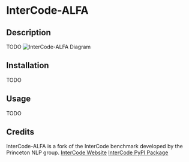 # InterCode-ALFA

## Description
TODO
![InterCode-ALFA Diagram](icalfa.jpg)

## Installation
TODO

## Usage
TODO

## Credits
InterCode-ALFA is a fork of the InterCode benchmark developed by the Princeton NLP group.
[InterCode Website](https://intercode-benchmark.github.io/)
[InterCode PyPI Package](https://pypi.org/project/intercode-bench/#description)
